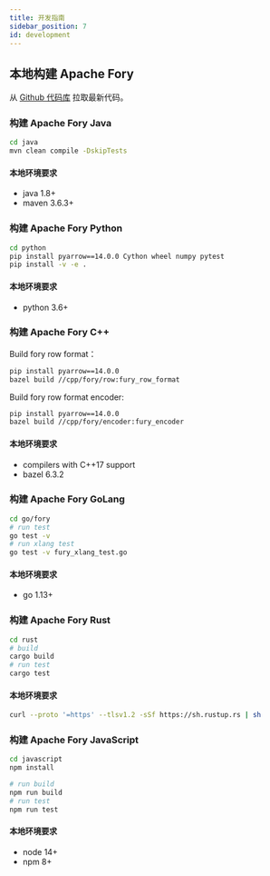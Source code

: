 ```yaml
---
title: 开发指南
sidebar_position: 7
id: development
---
```


## 本地构建 Apache Fory

从 [Github 代码库](https://github.com/apache/fory) 拉取最新代码。

### 构建 Apache Fory Java

```bash
cd java
mvn clean compile -DskipTests
```

#### 本地环境要求

- java 1.8+
- maven 3.6.3+

### 构建 Apache Fory Python

```bash
cd python
pip install pyarrow==14.0.0 Cython wheel numpy pytest
pip install -v -e .
```

#### 本地环境要求

- python 3.6+

### 构建 Apache Fory C++

Build fory row format：

```bash
pip install pyarrow==14.0.0
bazel build //cpp/fory/row:fury_row_format
```

Build fory row format encoder:

```bash
pip install pyarrow==14.0.0
bazel build //cpp/fory/encoder:fury_encoder
```

#### 本地环境要求

- compilers with C++17 support
- bazel 6.3.2

### 构建 Apache Fory GoLang

```bash
cd go/fory
# run test
go test -v
# run xlang test
go test -v fury_xlang_test.go
```

#### 本地环境要求

- go 1.13+

### 构建 Apache Fory Rust

```bash
cd rust
# build
cargo build
# run test
cargo test
```

#### 本地环境要求

```bash
curl --proto '=https' --tlsv1.2 -sSf https://sh.rustup.rs | sh
```

### 构建 Apache Fory JavaScript

```bash
cd javascript
npm install

# run build
npm run build
# run test
npm run test
```

#### 本地环境要求

- node 14+
- npm 8+
